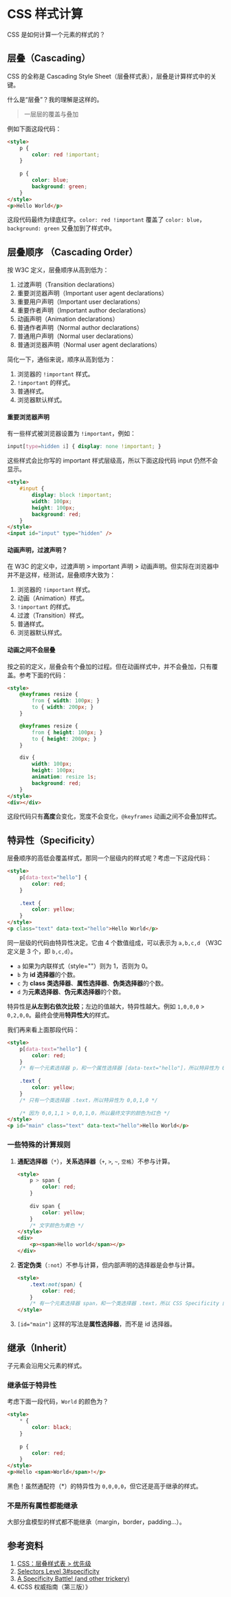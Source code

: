 # CSS 样式计算

CSS 是如何计算一个元素的样式的？

## 层叠（Cascading）

CSS 的全称是 Cascading Style Sheet（层叠样式表），层叠是计算样式中的关键。

什么是“层叠”？我的理解是这样的。

> 一层层的覆盖与叠加

例如下面这段代码：

```html
<style>
    p {
        color: red !important;
    }
    
    p {
        color: blue;
        background: green;
    }
</style>
<p>Hello World</p>
```

这段代码最终为绿底红字。`color: red !important` 覆盖了 `color: blue`，`background: green` 又叠加到了样式中。

## 层叠顺序 （Cascading Order）

按 W3C 定义，层叠顺序从高到低为：

1. 过渡声明（Transition declarations）
2. 重要浏览器声明（Important user agent declarations）
3. 重要用户声明（Important user declarations）
4. 重要作者声明（Important author declarations）
5. 动画声明（Animation declarations）
6. 普通作者声明（Normal author declarations）
7. 普通用户声明（Normal user declarations）
8. 普通浏览器声明（Normal user agent declarations）

简化一下，通俗来说，顺序从高到低为：

1. 浏览器的 `!important` 样式。
2. `!important` 的样式。
3. 普通样式。
4. 浏览器默认样式。

#### 重要浏览器声明

有一些样式被浏览器设置为 `!important`，例如：

```css
input[type=hidden i] { display: none !important; }
```

这些样式会比你写的 important 样式层级高，所以下面这段代码 input 仍然不会显示。

```html
<style>
    #input {
        display: block !important;
        width: 100px;
        height: 100px;
        background: red;
    }
</style>
<input id="input" type="hidden" />
```

#### 动画声明，过渡声明？

在 W3C 的定义中，过渡声明 > important 声明 > 动画声明。但实际在浏览器中并不是这样，经测试，层叠顺序大致为：

1. 浏览器的 `!important` 样式。
2. 动画（Animation）样式。
3. `!important` 的样式。
4. 过渡（Transition）样式。
5. 普通样式。
6. 浏览器默认样式。

#### 动画之间不会层叠

按之前的定义，层叠会有个叠加的过程。但在动画样式中，并不会叠加，只有覆盖。参考下面的代码：

```html
<style>
    @keyframes resize {
        from { width: 100px; }
        to { width: 200px; }
    }

    @keyframes resize {
        from { height: 100px; }
        to { height: 200px; }
    }

    div {
        width: 100px;
        height: 100px;
        animation: resize 1s;
        background: red;
    }
</style>
<div></div>
```

这段代码只有**高度**会变化，宽度不会变化，`@keyframes` 动画之间不会叠加样式。

## 特异性（Specificity）

层叠顺序的高低会覆盖样式，那同一个层级内的样式呢？考虑一下这段代码：

```html
<style>
    p[data-text="hello"] {
        color: red;
    }
    
    .text {
        color: yellow;
    }
</style>
<p class="text" data-text="hello">Hello World</p>
```

同一层级的代码由特异性决定。它由 4 个数值组成，可以表示为 `a,b,c,d` （W3C 定义是 3 个，即 `b,c,d`）。

- `a` 如果为内联样式（style=""）则为 1，否则为 0。
- `b` 为 **id 选择器**的个数。
- `c` 为 **class 类选择器**、**属性选择器**、**伪类选择器**的个数。
- `d` 为**元素选择器**、**伪元素选择器**的个数。

特异性是**从左到右依次比较**；左边的值越大，特异性越大。例如 `1,0,0,0` > `0,2,0,0`。最终会使用**特异性大**的样式。

我们再来看上面那段代码：

```html
<style>
    p[data-text="hello"] {
        color: red;
    }
    /* 有一个元素选择器 p，和一个属性选择器 [data-text="hello"]，所以特异性为 0,0,1,1 */
    
    .text {
        color: yellow;
    }
    /* 只有一个类选择器 .text，所以特异性为 0,0,1,0 */
    
    /* 因为 0,0,1,1 > 0,0,1,0，所以最终文字的颜色为红色 */
</style>
<p id="main" class="text" data-text="hello">Hello World</p>
```

### 一些特殊的计算规则

1. **通配选择器**（`*`），**关系选择器**（`+`, `>`, `~`, `空格`）不参与计算。

   ```html
   <style>
       p > span {
           color: red;
       }
       
       div span {
           color: yellow;
       }
       /* 文字颜色为黄色 */
   </style>
   <div>
       <p><span>Hello world</span></p>
   </div>
   ```

   

2. **否定伪类**（`:not`）不参与计算，但内部声明的选择器是会参与计算。

   ```html
   <style>
       .text:not(span) {
           color: red;
       }
       /* 有一个元素选择器 span，和一个类选择器 .text，所以 CSS Specificity 的值为 0,0,1,1 */
   </style>
   ```

3. `[id="main"]` 这样的写法是**属性选择器**，而不是 id 选择器。

## 继承（Inherit）

子元素会沿用父元素的样式。

### 继承低于特异性

考虑下面一段代码，`World` 的颜色为？

```html
<style>
    * {
        color: black;
    }
    
    p {
        color: red;
    }
</style>
<p>Hello <span>World</span>!</p>
```

黑色！虽然通配符（*）的特异性为 `0,0,0,0`，但它还是高于继承的样式。

### 不是所有属性都能继承

大部分盒模型的样式都不能继承（margin，border，padding...）。


## 参考资料

1. [CSS：层叠样式表 > 优先级](https://developer.mozilla.org/zh-CN/docs/Web/CSS/Specificity)
2. [Selectors Level 3#specificity](https://www.w3.org/TR/selectors-3/#specificity)
3. [A Specificity Battle! (and other trickery)](https://css-tricks.com/a-specificity-battle/)
4. 《CSS 权威指南（第三版）》